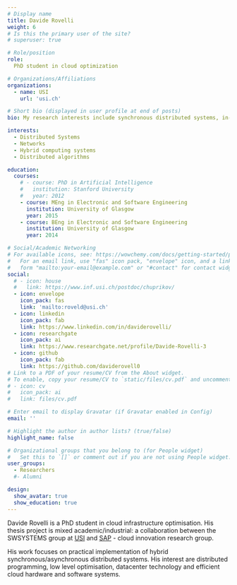 ```yaml
---
# Display name
title: Davide Rovelli
weight: 6
# Is this the primary user of the site?
# superuser: true

# Role/position
role:
  PhD student in cloud optimization

# Organizations/Affiliations
organizations:
  - name: USI
    url: 'usi.ch'

# Short bio (displayed in user profile at end of posts)
bio: My research interests include synchronous distributed systems, in-network computing and hybrid clusters for cloud computing.

interests:
  - Distributed Systems
  - Networks
  - Hybrid computing systems
  - Distributed algorithms

education:
  courses:
    # - course: PhD in Artificial Intelligence
    #   institution: Stanford University
    #   year: 2012
    - course: MEng in Electronic and Software Engineering
      institution: University of Glasgow
      year: 2015
    - course: BEng in Electronic and Software Engineering
      institution: University of Glasgow
      year: 2014

# Social/Academic Networking
# For available icons, see: https://wowchemy.com/docs/getting-started/page-builder/#icons
#   For an email link, use "fas" icon pack, "envelope" icon, and a link in the
#   form "mailto:your-email@example.com" or "#contact" for contact widget.
social:
  # - icon: house
  #   link: https://www.inf.usi.ch/postdoc/chuprikov/
  - icon: envelope
    icon_pack: fas
    link: 'mailto:roveld@usi.ch'
  - icon: linkedin
    icon_pack: fab
    link: https://www.linkedin.com/in/daviderovelli/
  - icon: researchgate
    icon_pack: ai
    link: https://www.researchgate.net/profile/Davide-Rovelli-3
  - icon: github
    icon_pack: fab
    link: https://github.com/daviderovell0
# Link to a PDF of your resume/CV from the About widget.
# To enable, copy your resume/CV to `static/files/cv.pdf` and uncomment the lines below.
# - icon: cv
#   icon_pack: ai
#   link: files/cv.pdf

# Enter email to display Gravatar (if Gravatar enabled in Config)
email: ''

# Highlight the author in author lists? (true/false)
highlight_name: false

# Organizational groups that you belong to (for People widget)
#   Set this to `[]` or comment out if you are not using People widget.
user_groups:
  - Researchers
  #- Alumni

design:
  show_avatar: true
  show_education: true
---
```


Davide Rovelli is a PhD student in cloud infrastructure optimisation. His thesis project is mixed academic/industrial: a collaboration between the SWSYSTEMS group at [USI](https://usi.ch) and [SAP](https://sap.com) - cloud innovation research group.

His work focuses on practical implementation of hybrid synchronous/asynchronous distributed systems. His interest are distributed programming, low level optimisation, datacenter technology and efficient cloud hardware and software systems.

